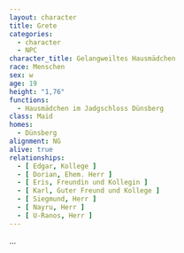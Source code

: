 ```yaml
---
layout: character
title: Grete
categories:
  - character
  - NPC
character_title: Gelangweiltes Hausmädchen
race: Menschen
sex: w
age: 19
height: "1,76"
functions:
  - Hausmädchen im Jadgschloss Dünsberg
class: Maid
homes:
  - Dünsberg
alignment: NG
alive: true
relationships:
  - [ Edgar, Kollege ]
  - [ Dorian, Ehem. Herr ]
  - [ Eris, Freundin und Kollegin ]
  - [ Karl, Guter Freund und Kollege ]
  - [ Siegmund, Herr ]
  - [ Nayru, Herr ]
  - [ U-Ranos, Herr ]
---
```


...